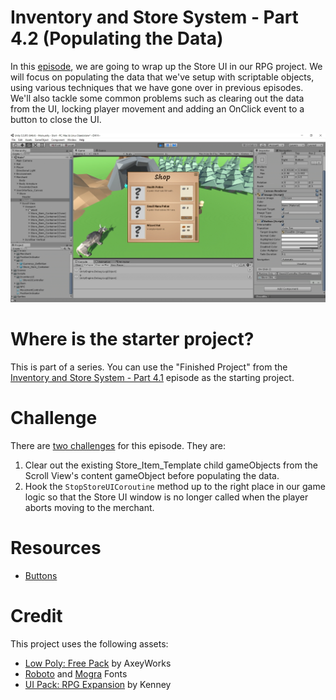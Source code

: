# Inventory and Store System - Part 4.2 (Populating the Data)

In this [episode](https://channel9.msdn.com/Shows/dotGAME/Inventory-and-Store-System-Part-42-Populating-the-Data), we are going to wrap up the Store UI in our RPG project. We will focus on populating the data that we've setup with scriptable objects, using various techniques that we have gone over in previous episodes. We'll also tackle some common problems such as clearing out the data from the UI, locking player movement and adding an OnClick event to a button to close the UI.

[![screenshot](screenshot.png)](https://channel9.msdn.com/Shows/dotGAME/Inventory-and-Store-System-Part-41-Wiring-up-the-UI)

# Where is the starter project?
This is part of a series. You can use the "Finished Project" from the [Inventory and Store System - Part 4.1](../UnityItemSystemPt4.1-WiringTheUI) episode as the starting project.

# Challenge
There are [two challenges](https://channel9.msdn.com/Shows/dotGAME/Inventory-and-Store-System-Part-42-Populating-the-Data/player#time=24m58s:paused) for this episode. They are:

1. Clear out the existing Store_Item_Template child gameObjects from the Scroll View's content gameObject before populating the data.
2. Hook the `StopStoreUICoroutine` method up to the right place in our game logic so that the Store UI window is no longer called when the player aborts moving to the merchant. 

# Resources

* [Buttons](https://docs.unity3d.com/Manual/script-Button.html)

# Credit

This project uses the following assets:

* [Low Poly: Free Pack](https://www.assetstore.unity3d.com/en/#!/content/58821) by AxeyWorks
* [Roboto](https://fonts.google.com/specimen/Roboto) and [Mogra](https://fonts.google.com/specimen/Mogra) Fonts
* [UI Pack: RPG Expansion](http://kenney.nl/assets/ui-pack-rpg-expansion) by Kenney
